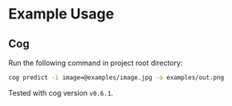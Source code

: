 # Example Usage

## Cog

Run the following command in project root directory:

```bash
cog predict -i image=@examples/image.jpg -o examples/out.png
```

Tested with cog version `v0.6.1`.
